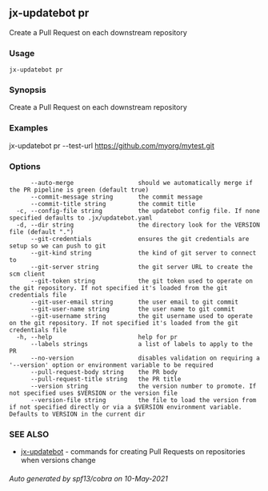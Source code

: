 ## jx-updatebot pr

Create a Pull Request on each downstream repository

### Usage

```
jx-updatebot pr
```

### Synopsis

Create a Pull Request on each downstream repository

### Examples

  jx-updatebot pr --test-url https://github.com/myorg/mytest.git

### Options

```
      --auto-merge                  should we automatically merge if the PR pipeline is green (default true)
      --commit-message string       the commit message
      --commit-title string         the commit title
  -c, --config-file string          the updatebot config file. If none specified defaults to .jx/updatebot.yaml
  -d, --dir string                  the directory look for the VERSION file (default ".")
      --git-credentials             ensures the git credentials are setup so we can push to git
      --git-kind string             the kind of git server to connect to
      --git-server string           the git server URL to create the scm client
      --git-token string            the git token used to operate on the git repository. If not specified it's loaded from the git credentials file
      --git-user-email string       the user email to git commit
      --git-user-name string        the user name to git commit
      --git-username string         the git username used to operate on the git repository. If not specified it's loaded from the git credentials file
  -h, --help                        help for pr
      --labels strings              a list of labels to apply to the PR
      --no-version                  disables validation on requiring a '--version' option or environment variable to be required
      --pull-request-body string    the PR body
      --pull-request-title string   the PR title
      --version string              the version number to promote. If not specified uses $VERSION or the version file
      --version-file string         the file to load the version from if not specified directly or via a $VERSION environment variable. Defaults to VERSION in the current dir
```

### SEE ALSO

* [jx-updatebot](jx-updatebot.md)	 - commands for creating Pull Requests on repositories when versions change

###### Auto generated by spf13/cobra on 10-May-2021
